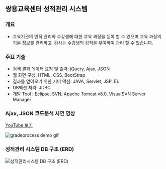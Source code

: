 ## 쌍용교육센터 성적관리 시스템

### 개요
* 교육기관의 인적 관리와 수강생에 대한 교육 과정을 등록 할 수 있으며 교육 과정의 기본 정보를 관리하고
  강사는 수강생의 성적을 부여하여 관리 할 수 있습니다.
  
### 주요 기술
* 검색 결과 데이터 요청 및 출력: jQuery, Ajax, JSON
* 웹 화면 구성: HTML, CSS, BootStrap
* 결과를 얻어오기 위한 서버 액션: JAVA, Servlet, JSP, EL
* DB액션 처리: JDBC
* 개발 Tool : Eclipse, SVN, Apache Tomcat v8.0, VisualSVN Server Manager

### Ajax, JSON 코드분석 시연 영상
[YouTube 보기](https://youtu.be/2gtT-Kq7P9g)

![gradeprocess demo gif](https://cloud.githubusercontent.com/assets/25098075/23864998/8f3e5dd2-0857-11e7-8daa-abb78a105a2d.gif)
 
### 성적관리 시스템 DB 구조 (ERD)
![성적관리시스템 DB 구조 (ERD)](https://cloud.githubusercontent.com/assets/25098075/23881907/c84d7164-08a0-11e7-825a-7740d0e3f305.png)

